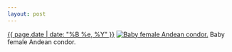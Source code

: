 ```yaml
---
layout: post
---
```


<p>
  <time><a href="/216">{{ page.date | date: "%B %e, %Y" }}</a></time>
  <a href="/216"><img src="{{ site.assets_url }}/216-640.jpg" srcset="{{ site.assets_url }}/216-1280.jpg 1280w, {{ site.assets_url }}/216-960.jpg 960w, {{ site.assets_url }}/216-640.jpg 640w, {{ site.assets_url }}/216-320.jpg 320w" sizes="(min-width: 700px) 50vw, calc(100vw - 2rem)" alt="Baby female Andean condor." /></a>
  <span>Baby female Andean condor.</span>
</p>
